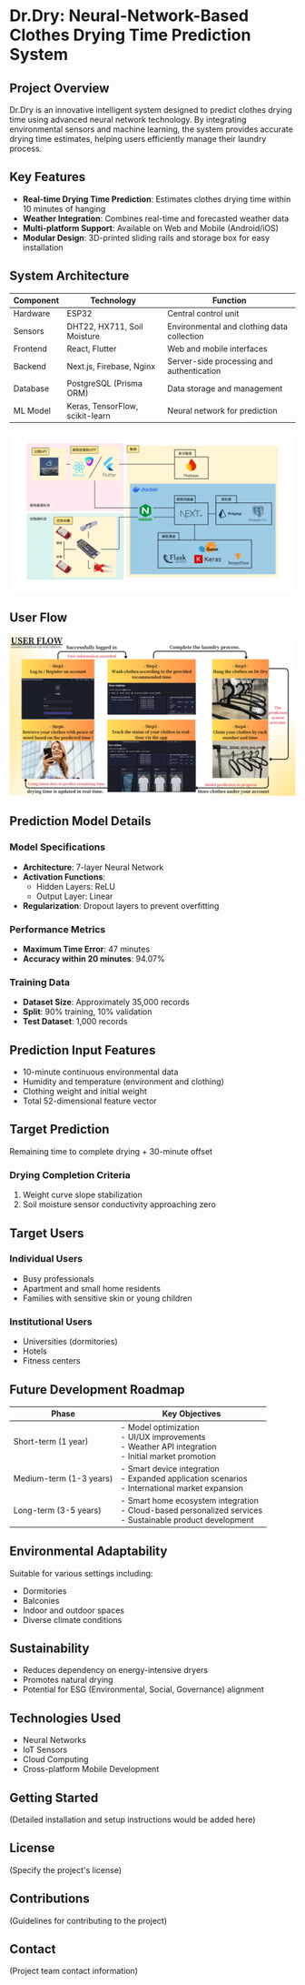 # Dr.Dry: Neural-Network-Based Clothes Drying Time Prediction System

## Project Overview

Dr.Dry is an innovative intelligent system designed to predict clothes drying time using advanced neural network technology. By integrating environmental sensors and machine learning, the system provides accurate drying time estimates, helping users efficiently manage their laundry process.

## Key Features

- **Real-time Drying Time Prediction**: Estimates clothes drying time within 10 minutes of hanging
- **Weather Integration**: Combines real-time and forecasted weather data
- **Multi-platform Support**: Available on Web and Mobile (Android/iOS)
- **Modular Design**: 3D-printed sliding rails and storage box for easy installation

## System Architecture

| Component | Technology | Function |
|-----------|------------|----------|
| Hardware | ESP32 | Central control unit |
| Sensors | DHT22, HX711, Soil Moisture | Environmental and clothing data collection |
| Frontend | React, Flutter | Web and mobile interfaces |
| Backend | Next.js, Firebase, Nginx | Server-side processing and authentication |
| Database | PostgreSQL (Prisma ORM) | Data storage and management |
| ML Model | Keras, TensorFlow, scikit-learn | Neural network for prediction |

![System Architecture](./src/SystemArchitecture.png)

## User Flow

![UserFlow](./src/UserFlow.png)

## Prediction Model Details

### Model Specifications
- **Architecture**: 7-layer Neural Network
- **Activation Functions**: 
  - Hidden Layers: ReLU
  - Output Layer: Linear
- **Regularization**: Dropout layers to prevent overfitting

### Performance Metrics
- **Maximum Time Error**: 47 minutes
- **Accuracy within 20 minutes**: 94.07%

### Training Data
- **Dataset Size**: Approximately 35,000 records
- **Split**: 90% training, 10% validation
- **Test Dataset**: 1,000 records

## Prediction Input Features
- 10-minute continuous environmental data
- Humidity and temperature (environment and clothing)
- Clothing weight and initial weight
- Total 52-dimensional feature vector

## Target Prediction
Remaining time to complete drying + 30-minute offset

### Drying Completion Criteria
1. Weight curve slope stabilization
2. Soil moisture sensor conductivity approaching zero

## Target Users

### Individual Users
- Busy professionals
- Apartment and small home residents
- Families with sensitive skin or young children

### Institutional Users
- Universities (dormitories)
- Hotels
- Fitness centers

## Future Development Roadmap

| Phase | Key Objectives |
|-------|----------------|
| Short-term (1 year) | - Model optimization <br> - UI/UX improvements <br> - Weather API integration <br> - Initial market promotion |
| Medium-term (1-3 years) | - Smart device integration <br> - Expanded application scenarios <br> - International market expansion |
| Long-term (3-5 years) | - Smart home ecosystem integration <br> - Cloud-based personalized services <br> - Sustainable product development |

## Environmental Adaptability
Suitable for various settings including:
- Dormitories
- Balconies
- Indoor and outdoor spaces
- Diverse climate conditions

## Sustainability
- Reduces dependency on energy-intensive dryers
- Promotes natural drying
- Potential for ESG (Environmental, Social, Governance) alignment

## Technologies Used
- Neural Networks
- IoT Sensors
- Cloud Computing
- Cross-platform Mobile Development

## Getting Started
(Detailed installation and setup instructions would be added here)

## License
(Specify the project's license)

## Contributions
(Guidelines for contributing to the project)

## Contact
(Project team contact information)
